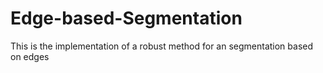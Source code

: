# Edge-based-Segmentation
This is the implementation of a robust method for an segmentation based on edges

